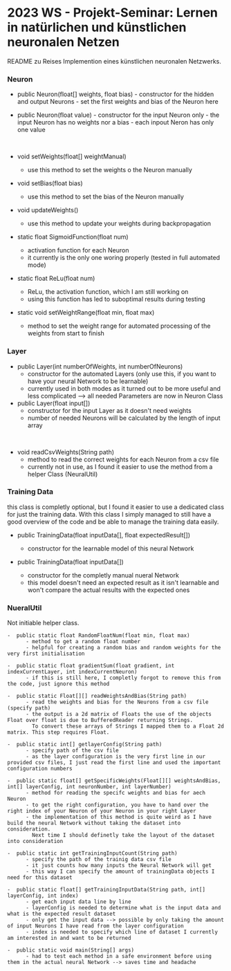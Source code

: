 <h1>2023 WS - Projekt-Seminar: Lernen in natürlichen und künstlichen neuronalen Netzen</h1>

README zu Reises Implemention eines künstlichen neuronalen Netzwerks.


<h3>Neuron</h3>

  - public Neuron(float[] weights, float bias)
        - constructor for the hidden and output Neurons
        - set the first weights and bias of the Neuron here
        
  - public Neuron(float value)
        - constructor for the input Neuron only
        - the input Neuron has no weights nor a bias
        - each inpout Neron has only one value
    
&nbsp;
&nbsp;

  -  void setWeights(float[] weightManual)
        - use this method to set the weights o the Neuron manually

  -  void setBias(float bias)
        - use this method to set the bias of the Neuron manually

  -  void updateWeights()
        - use this method to update your weights during backpropagation

  -  static float SigmoidFunction(float num)
        - activation function for each Neuron
        - it currently is the only one woring properly (tested in full automated mode)

  -  static float ReLu(float num)
        - ReLu, the activation function, which I am still working on
        - using this function has led to suboptimal results during testing

  -   static void setWeightRange(float min, float max)
        - method to set the weight range for automated processing of the weights from start to finish
  
  
  <h3>Layer</h3>
  
  -  public Layer(int numberOfWeights, int numberOfNeurons)
        - constructor for the automated Layers (only use this, if you want to have your neural Network to be learnable)
        - currently used in both modes as it turned out to be more useful and less complicated  -->  all needed Parameters are now in Neuron Class
  -   public Layer(float input[])
        - constructor for the input Layer as it doesn't need weights
        - number of needed Neurons will be calculated by the length of input array

&nbsp;
&nbsp;
  
  -  void readCsvWeights(String path)
        - method to read the correct weights for each Neuron from a csv file
        - currently not in use, as I found it easier to use the method from a helper Class (NeuralUtil)

<h3>Training Data</h3>
this class is completly optional, but I found it easier to use a dedicated class for just the training data. With this class I simply managed to still have a good overview of the code and be able to manage the training data easily.

  -  public TrainingData(float inputData[], float expectedResult[])
        - constructor for the learnable model of this neural Network

  -  public TrainingData(float inputData[])
        - constructor for the completly manual nueral Network
        - this model doesn't need an expected result as it isn't learnable and won't compare the actual results with the expected ones


<h3>NueralUtil</h3>
Not initiable helper class. 

    -  public static float RandomFloatNum(float min, float max)
          - method to get a random float number
          - helpful for creating a random bias and random weights for the very first initialisation
          
    -  public static float gradientSum(float gradient, int indexCurrentLayer, int indexCurrentNeuron)
          - if this is still here, I completly forgot to remove this from the code, just ignore this method

    -  public static Float[][] readWeightsAndBias(String path)
          - read the weights and bias for the Neurons from a csv file (specify path)
          - the output is a 2d matrix of Floats the use of the objects Float over float is due to BufferedReader returning Strings. 
            To convert these arrays of Strings I mapped them to a Float 2d matrix. This step requires Float.
          
    -  public static int[] getlayerConfig(String path)
          - specify path of the csv file
          - as the layer configuration is the very first line in our provided csv files, I just read the first line and used the important configuration numbers

    -  public static float[] getSpecificWeights(Float[][] weightsAndBias, int[] layerConfig, int neuronNumber, int layerNumber)
          - method for reading the specifc weights and bias for aech Neuron
          - to get the right configuration, you have to hand over the right index of your Neuron of your Neuron in your right Layer
          - the implementation of this method is quite weird as I have build the neural Network without taking the dataset into consideration.
            Next time I should definetly take the layout of the dataset into consideration

    -  public static int getTrainingInputCount(String path)
          - specify the path of the trainig data csv file
          - it just counts how many inputs the Neural Network will get
          - this way I can specify the amount of trainingData objects I need for this dataset

    -  public static float[] getTrainingInputData(String path, int[] layerConfig, int index)
          - get each input data line by line
          - layerConfig is needed to determine what is the input data and what is the expected result dataset
          - only get the input data --> possible by only taking the amount of input Neurons I have read from the layer configuration
          - index is needed to specify which line of dataset I currently am interested in and want to be returned

    -  public static void main(String[] args)
          - had to test each method in a safe environment before using them in the actual neural Network --> saves time and headache
